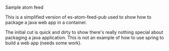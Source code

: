 Sample atom feed

This is a simplified version of es-atom-feed-pub used to show how to
package a java web app in a container. 

The initial cut is quick and dirty to show there's really nothing 
special about packaging a java application. This is not an example
of how to use spring to build a web app (needs some work).

